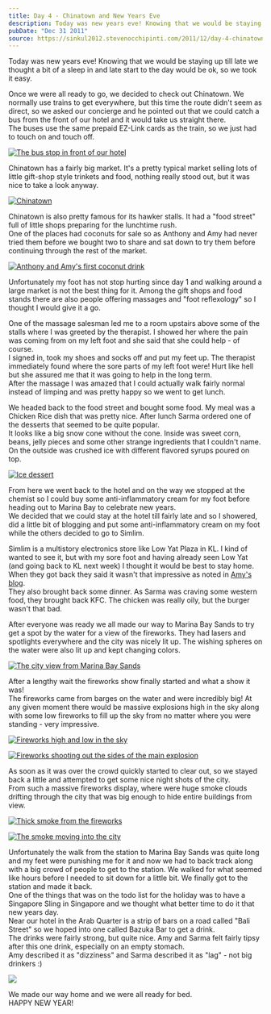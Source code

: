 ```yaml
---
title: Day 4 - Chinatown and New Years Eve
description: Today was new years eve! Knowing that we would be staying up till late we thought a bit of a sleep in and late start to the day would be ok,...
pubDate: "Dec 31 2011"
source: https://sinkul2012.stevenocchipinti.com/2011/12/day-4-chinatown-and-new-years-eve.html
---
```


Today was new years eve! Knowing that we would be staying up till late we thought a bit of a sleep in and late start to the day would be ok, so we took it easy.

Once we were all ready to go, we decided to check out Chinatown. We normally use trains to get everywhere, but this time the route didn't seem as direct, so we asked our concierge and he pointed out that we could catch a bus from the front of our hotel and it would take us straight there.  
The buses use the same prepaid EZ-Link cards as the train, so we just had to touch on and touch off.

[![The bus stop in front of our hotel](https://1.bp.blogspot.com/-bhFze41BMTI/TwGxpMyEd7I/AAAAAAAAA3A/hUdbV05nofM/s320/20111231132857-1.jpg)](https://1.bp.blogspot.com/-bhFze41BMTI/TwGxpMyEd7I/AAAAAAAAA3A/hUdbV05nofM/s1600/20111231132857-1.jpg)

Chinatown has a fairly big market. It's a pretty typical market selling lots of little gift-shop style trinkets and food, nothing really stood out, but it was nice to take a look anyway.

[![Chinatown](https://2.bp.blogspot.com/-_IMUYSAFxs0/TwGxqw4R7tI/AAAAAAAAA3I/e67_DrFVaTU/s320/20111231135705-1.jpg)](https://2.bp.blogspot.com/-_IMUYSAFxs0/TwGxqw4R7tI/AAAAAAAAA3I/e67_DrFVaTU/s1600/20111231135705-1.jpg)

Chinatown is also pretty famous for its hawker stalls. It had a "food street" full of little shops preparing for the lunchtime rush.  
One of the places had coconuts for sale so as Anthony and Amy had never tried them before we bought two to share and sat down to try them before continuing through the rest of the market.

[![Anthony and Amy's first coconut drink](https://3.bp.blogspot.com/-09di7-aRHXQ/TwGxr5wtzKI/AAAAAAAAA3Q/yilWDy--JFs/s320/20111231142959-1.jpg)](https://3.bp.blogspot.com/-09di7-aRHXQ/TwGxr5wtzKI/AAAAAAAAA3Q/yilWDy--JFs/s1600/20111231142959-1.jpg)

Unfortunately my foot has not stop hurting since day 1 and walking around a large market is not the best thing for it. Among the gift shops and food stands there are also people offering massages and "foot reflexology" so I thought I would give it a go.

One of the massage salesman led me to a room upstairs above some of the stalls where I was greeted by the therapist. I showed her where the pain was coming from on my left foot and she said that she could help - of course.  
I signed in, took my shoes and socks off and put my feet up. The therapist immediately found where the sore parts of my left foot were! Hurt like hell but she assured me that it was going to help in the long term.  
After the massage I was amazed that I could actually walk fairly normal instead of limping and was pretty happy so we went to get lunch.

We headed back to the food street and bought some food. My meal was a Chicken Rice dish that was pretty nice. After lunch Sarma ordered one of the desserts that seemed to be quite popular.  
It looks like a big snow cone without the cone. Inside was sweet corn, beans, jelly pieces and some other strange ingredients that I couldn't name. On the outside was crushed ice with different flavored syrups poured on top.

[![Ice dessert](https://2.bp.blogspot.com/-spGaAscD1Jw/TwGxtAS-EOI/AAAAAAAAA3Y/yGSq2ImvuSc/s320/20111231164437-1.jpg)](https://2.bp.blogspot.com/-spGaAscD1Jw/TwGxtAS-EOI/AAAAAAAAA3Y/yGSq2ImvuSc/s1600/20111231164437-1.jpg)

From here we went back to the hotel and on the way we stopped at the chemist so I could buy some anti-inflammatory cream for my foot before heading out to Marina Bay to celebrate new years.  
We decided that we could stay at the hotel till fairly late and so I showered, did a little bit of blogging and put some anti-inflammatory cream on my foot while the others decided to go to Simlim.

Simlim is a multistory electronics store like Low Yat Plaza in KL. I kind of wanted to see it, but with my sore foot and having already seen Low Yat (and going back to KL next week) I thought it would be best to stay home.  
When they got back they said it wasn't that impressive as noted in [Amy's blog](http://blog.travelpod.com/travel-blog-entries/amynp/4/1325361603/tpod.html#_).  
They also brought back some dinner. As Sarma was craving some western food, they brought back KFC. The chicken was really oily, but the burger wasn't that bad.

After everyone was ready we all made our way to Marina Bay Sands to try get a spot by the water for a view of the fireworks. They had lasers and spotlights everywhere and the city was nicely lit up. The wishing spheres on the water were also lit up and kept changing colors.

[![The city view from Marina Bay Sands](https://3.bp.blogspot.com/-Dw6SvnhQh1A/TwGxyeeRPmI/AAAAAAAAA34/eH-zQGE7Uh0/s320/20120101015832.jpg)](https://3.bp.blogspot.com/-Dw6SvnhQh1A/TwGxyeeRPmI/AAAAAAAAA34/eH-zQGE7Uh0/s1600/20120101015832.jpg)

After a lengthy wait the fireworks show finally started and what a show it was!  
The fireworks came from barges on the water and were incredibly big! At any given moment there would be massive explosions high in the sky along with some low fireworks to fill up the sky from no matter where you were standing - very impressive.

[![Fireworks high and low in the sky](https://3.bp.blogspot.com/-UVbzkG3orV8/TwGxu7FrQQI/AAAAAAAAA3g/g9EXmzQ87Ic/s320/20120101011724.jpg)](https://3.bp.blogspot.com/-UVbzkG3orV8/TwGxu7FrQQI/AAAAAAAAA3g/g9EXmzQ87Ic/s1600/20120101011724.jpg)

[![Fireworks shooting out the sides of the main explosion](https://4.bp.blogspot.com/-md7ra7e5tGE/TwGxwKrkfjI/AAAAAAAAA3o/5P9_1maQuJA/s320/20120101011850.jpg)](https://4.bp.blogspot.com/-md7ra7e5tGE/TwGxwKrkfjI/AAAAAAAAA3o/5P9_1maQuJA/s1600/20120101011850.jpg)

As soon as it was over the crowd quickly started to clear out, so we stayed back a little and attempted to get some nice night shots of the city.  
From such a massive fireworks display, where were huge smoke clouds drifting through the city that was big enough to hide entire buildings from view.

[![Thick smoke from the fireworks](https://1.bp.blogspot.com/-bLcIe9ftM4U/TwGy-up6gGI/AAAAAAAAA4I/wtOK6c_sROU/s320/20120101012250.jpg)](https://1.bp.blogspot.com/-bLcIe9ftM4U/TwGy-up6gGI/AAAAAAAAA4I/wtOK6c_sROU/s1600/20120101012250.jpg)

[![The smoke moving into the city](https://2.bp.blogspot.com/-hw4OwF8tsjg/TwGxxVnnURI/AAAAAAAAA3w/7u_CdBQKIsY/s320/20120101012450.jpg)](https://2.bp.blogspot.com/-hw4OwF8tsjg/TwGxxVnnURI/AAAAAAAAA3w/7u_CdBQKIsY/s1600/20120101012450.jpg)

Unfortunately the walk from the station to Marina Bay Sands was quite long and my feet were punishing me for it and now we had to back track along with a big crowd of people to get to the station. We walked for what seemed like hours before I needed to sit down for a little bit. We finally got to the station and made it back.  
One of the things that was on the todo list for the holiday was to have a Singapore Sling in Singapore and we thought what better time to do it that new years day.  
Near our hotel in the Arab Quarter is a strip of bars on a road called "Bali Street" so we hoped into one called Bazuka Bar to get a drink.  
The drinks were fairly strong, but quite nice. Amy and Sarma felt fairly tipsy after this one drink, especially on an empty stomach.  
Amy described it as "dizziness" and Sarma described it as "lag" - not big drinkers :)

[![](https://4.bp.blogspot.com/-Qy_6yKDbeDA/TwGxz-YKjwI/AAAAAAAAA4A/CXJSoTn641s/s320/20120101033249.jpg)](https://4.bp.blogspot.com/-Qy_6yKDbeDA/TwGxz-YKjwI/AAAAAAAAA4A/CXJSoTn641s/s1600/20120101033249.jpg)

We made our way home and we were all ready for bed.  
HAPPY NEW YEAR!

